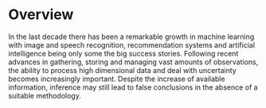 # Overview

In the last decade there has been a remarkable growth in machine learning with image and speech recognition, recommendation systems and artificial intelligence being only some the big success stories. Following recent advances in gathering, storing and managing vast amounts of observations, the ability to process high dimensional data and deal with uncertainty becomes increasingly important. Despite the increase of available information, inference may still lead to false conclusions in the absence of a suitable methodology.
